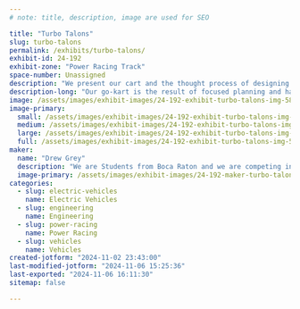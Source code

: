 ```yaml
---
# note: title, description, image are used for SEO

title: "Turbo Talons"
slug: turbo-talons
permalink: /exhibits/turbo-talons/
exhibit-id: 24-192
exhibit-zone: "Power Racing Track"
space-number: Unassigned
description: "We present our cart and the thought process of designing and constructing the vehicle."
description-long: "Our go-kart is the result of focused planning and hands-on teamwork. We started with goals to maximize speed, stability, and cost-efficiency, carefully selecting materials that balance weight and strength. Red was chosen for its classic racing appeal, while the Turbo Talons logo represents our team’s speed and intensity. During construction, we paid special attention to weight distribution and aerodynamics, allowing for sharp handling and traction. Every component, from the brakes to the steering, was rigorously tested and adjusted to ensure peak performance on the track."
image: /assets/images/exhibit-images/24-192-exhibit-turbo-talons-img-5892-2341-large.jpg
image-primary: 
  small: /assets/images/exhibit-images/24-192-exhibit-turbo-talons-img-5892-2341-small.jpg
  medium: /assets/images/exhibit-images/24-192-exhibit-turbo-talons-img-5892-2341-medium.jpg
  large: /assets/images/exhibit-images/24-192-exhibit-turbo-talons-img-5892-2341-large.jpg
  full: /assets/images/exhibit-images/24-192-exhibit-turbo-talons-img-5892-2341-full.jpg
maker: 
  name: "Drew Grey"
  description: "We are Students from Boca Raton and we are competing in the power racing series as the team Turbo Talons."
  image-primary: /assets/images/exhibit-images/24-192-maker-turbo-talons-turbo-talons-logo-medium.jpg
categories: 
  - slug: electric-vehicles
    name: Electric Vehicles
  - slug: engineering
    name: Engineering
  - slug: power-racing
    name: Power Racing
  - slug: vehicles
    name: Vehicles
created-jotform: "2024-11-02 23:43:00"
last-modified-jotform: "2024-11-06 15:25:36"
last-exported: "2024-11-06 16:11:30"
sitemap: false

---
```

